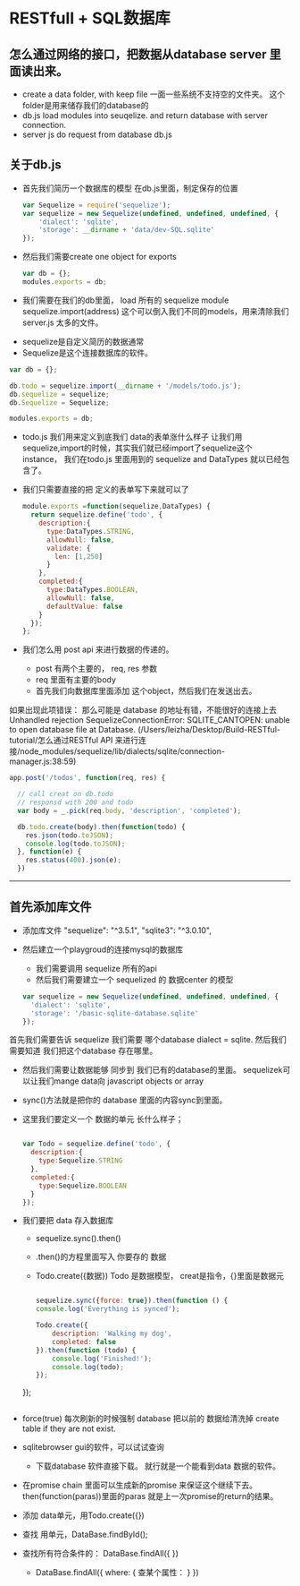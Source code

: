 # RESTfull + SQL数据库

## 怎么通过网络的接口，把数据从database server 里面读出来。

- create a data folder, with keep file 一面一些系统不支持空的文件夹。
 这个folder是用来储存我们的database的
 - db.js load modules into seuqelize. and return database with server connection.
 - server js do request from database db.js

## 关于db.js

- 首先我们简历一个数据库的模型 在db.js里面，制定保存的位置
    ```javascript
    var Sequelize = require('sequelize');
    var sequelize = new Sequelize(undefined, undefined, undefined, {
    	'dialect': 'sqlite',
    	'storage': __dirname + 'data/dev-SQL.sqlite'
    });
    ```
- 然后我们需要create one object for exports
  ```javascript
  var db = {};
  modules.exports = db;
  ```

- 我们需要在我们的db里面， load 所有的 sequelize module
  sequelize.import(address) 这个可以倒入我们不同的models，用来清除我们
  server.js 太多的文件。

 * sequelize是自定义简历的数据通常
 * Sequelize是这个连接数据库的软件。

 ```javascript
 var db = {};

 db.todo = sequelize.import(__dirname + '/models/todo.js');
 db.sequelize = sequelize;
 db.Sequelize = Sequelize;

 modules.exports = db;
 ```

- todo.js 我们用来定义到底我们 data的表单涨什么样子
让我们用sequelize,import的时候，其实我们就已经import了sequelize这个instance， 我们在todo.js 里面用到的 sequelize and DataTypes 就以已经包含了。
- 我们只需要直接的把 定义的表单写下来就可以了

  ```javascript
  module.exports =function(sequelize,DataTypes) {
    return sequelize.define('todo', {
      description:{
        type:DataTypes.STRING,
        allowNull: false,
        validate: {
          len: [1,250]
        }
      },
      completed:{
        type:DataTypes.BOOLEAN,
        allowNull: false,
        defaultValue: false
      }
    });
  };
  ```

- 我们怎么用 post api 来进行数据的传递的。
  * post 有两个主要的， req, res 参数
  * req 里面有主要的body
  * 首先我们向数据库里面添加 这个object，然后我们在发送出去。

如果出现此项错误： 那么可能是 database 的地址有错，不能很好的连接上去
  Unhandled rejection SequelizeConnectionError: SQLITE_CANTOPEN: unable to open database file
      at Database.<anonymous> (/Users/leizha/Desktop/Build-RESTful-tutorial/怎么通过RESTful API 来进行连接/node_modules/sequelize/lib/dialects/sqlite/connection-manager.js:38:59)

```javascript
app.post('/todos', function(req, res) {

  // call creat on db.todo
  // responsd with 200 and todo
  var body = _.pick(req.body, 'description', 'completed');

  db.todo.create(body).then(function(todo) {
    res.json(todo.toJSON);
    console.log(todo.toJSON);
  }, function(e) {
    res.status(400).json(e);
  })

```

--------------------------------------------------------------


## 首先添加库文件
- 添加库文件
"sequelize": "^3.5.1",
"sqlite3": "^3.0.10",

- 然后建立一个playgroud的连接mysql的数据库
  * 我们需要调用 sequelize 所有的api
  * 然后我们需要建立一个 sequelized 的 数据center 的模型

  ```javascript
  var sequelize = new Sequelize(undefined, undefined, undefined, {
    'dialect': 'sqlite',
    'storage': '/basic-sqlite-database.sqlite'
  });
  ```
首先我们需要告诉 sequelize 我们需要 哪个database dialect = sqlite.
然后我们需要知道 我们把这个database 存在哪里。

- 然后我们需要让数据能够 同步到 我们已有的database的里面。
  sequelizek可以让我们mange data向 javascript objects or array
- sync()方法就是把你的 database 里面的内容sync到里面。
- 这里我们要定义一个 数据的单元 长什么样子；
    ```javascript

    var Todo = sequelize.define('todo', {
      description:{
        type:Sequelize.STRING
      },
      completed:{
        type:Sequelize.BOOLEAN
      }
    });

    ```
- 我们要把 data 存入数据库
  * sequelize.sync().then()
  * .then()的方程里面写入 你要存的 数据
  * Todo.create({数据}) Todo 是数据模型， creat是指令，{}里面是数据元

    ```javascript

    sequelize.sync({force: true}).then(function () {
  	console.log('Everything is synced');

  	Todo.create({
  		description: 'Walking my dog',
  		completed: false
  	}).then(function (todo) {
  		console.log('Finished!');
  		console.log(todo);
  	});
  });

  ```
- force(true) 每次刷新的时候强制 database 把以前的 数据给清洗掉
  create table if they are not exist.
- sqlitebrowser gui的软件，可以试试查询
  * 下载database 软件直接下载。 就行就是一个能看到data 数据的软件。
- 在promise chain 里面可以生成新的promise 来保证这个继续下去。
  then(function(paras))里面的paras 就是上一次promise的return的结果。

- 添加 data单元，用Todo.create({})
- 查找 用单元，DataBase.findById();
- 查找所有符合条件的： DataBase.findAll({
  })
  * DataBase.findAll({
    where: {
      查某个属性：
    }
    })
